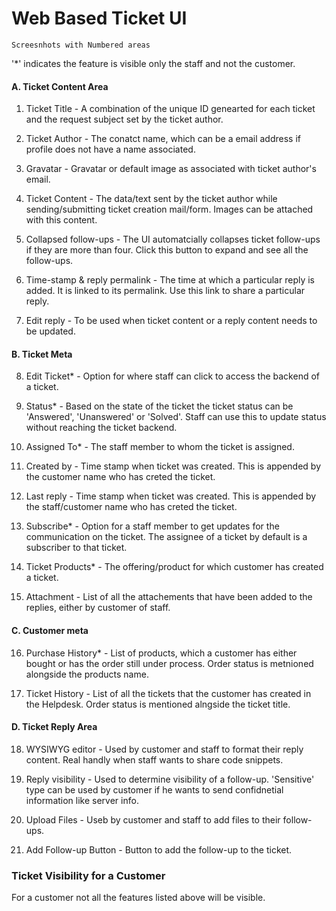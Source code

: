 # Web Based Ticket UI

    Screesnhots with Numbered areas
'*' indicates the feature is visible only the staff and not the customer. 

#### A. Ticket Content Area

1. Ticket Title - A combination of the unique ID genearted for each ticket and the request subject set by the ticket author.

2. Ticket Author -  The conatct name, which can be a email address if profile does not have a name associated.

3. Gravatar - Gravatar or default image as associated with ticket author's email.

4. Ticket Content - The data/text sent by the ticket author while sending/submitting ticket creation mail/form. Images can be attached with this content.

5. Collapsed follow-ups - The UI automatcially collapses ticket follow-ups if they are more than four. Click this button to expand and see all the follow-ups.

6. Time-stamp & reply permalink - The time at which a particular reply is added. It is linked to its permalink. Use this link to share a particular reply.

7. Edit reply - To be used when ticket content or a reply content needs to be updated.
#### B. Ticket Meta

8. Edit Ticket* - Option for where staff can click to access the backend of a ticket.

9. Status* - Based on the state of the ticket the ticket status can be 'Answered', 'Unanswered' or 'Solved'. Staff can use this to update status without reaching the ticket backend.

10. Assigned To* - The staff member to whom the ticket is assigned.

11. Created by - Time stamp when ticket was created. This is appended by the customer name who has creted the ticket.

12. Last reply -  Time stamp when ticket was created. This is appended by the staff/customer name who has creted the ticket.

13. Subscribe* - Option for a staff member to get updates for the communication on the ticket. The assignee of a ticket by default is a subscriber to that ticket.

14. Ticket Products* - The offering/product for which customer has created a ticket.

15. Attachment - List of all the attachements that have been added to the replies, either by customer of staff.
#### C. Customer meta

16. Purchase History* - List of products, which a customer has either bought or has the order still under process. Order status is metnioned alongside the products name.

17. Ticket History - List of all the tickets that the customer has created in the Helpdesk. Order status is mentioned alngside the ticket title.
#### D. Ticket Reply Area

18. WYSIWYG editor - Used by customer and staff to format their reply content. Real handly when staff wants to share code snippets.

19. Reply visibility - Used to determine visibility of a follow-up. 'Sensitive' type can be used by customer if he wants to send confidnetial information like server info.

20. Upload Files - Useb by customer and staff to add files to their follow-ups.

21. Add Follow-up Button - Button to add the follow-up to the ticket.

### Ticket Visibility for a Customer
For a customer not all the features listed above will be visible.

